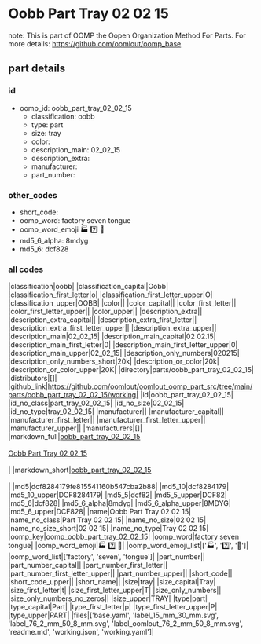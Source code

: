 # Oobb Part Tray 02 02 15  

note: This is part of OOMP the Oopen Organization Method For Parts. For more details: https://github.com/oomlout/oomp_base

##  part details





### id
* oomp_id: oobb_part_tray_02_02_15
  * classification: oobb
  * type: part
  * size: tray
  * color: 
  * description_main: 02_02_15
  * description_extra: 
  * manufacturer: 
  * part_number: 

### other_codes
* short_code: 
* oomp_word: factory seven tongue
* oomp_word_emoji :factory: :seven: :tongue:
* md5_6_alpha: 8mdyg
* md5_6: dcf828

### all codes 
|classification|oobb|
|classification_capital|Oobb|
|classification_first_letter|o|
|classification_first_letter_upper|O|
|classification_upper|OOBB|
|color||
|color_capital||
|color_first_letter||
|color_first_letter_upper||
|color_upper||
|description_extra||
|description_extra_capital||
|description_extra_first_letter||
|description_extra_first_letter_upper||
|description_extra_upper||
|description_main|02_02_15|
|description_main_capital|02 02.15|
|description_main_first_letter|0|
|description_main_first_letter_upper|0|
|description_main_upper|02_02_15|
|description_only_numbers|020215|
|description_only_numbers_short|20k|
|description_or_color|20k|
|description_or_color_upper|20K|
|directory|parts/oobb_part_tray_02_02_15|
|distributors|[]|
|github_link|https://github.com/oomlout/oomlout_oomp_part_src/tree/main/parts/oobb_part_tray_02_02_15/working|
|id|oobb_part_tray_02_02_15|
|id_no_class|part_tray_02_02_15|
|id_no_size|02_02_15|
|id_no_type|tray_02_02_15|
|manufacturer||
|manufacturer_capital||
|manufacturer_first_letter||
|manufacturer_first_letter_upper||
|manufacturer_upper||
|manufacturers|[]|
|markdown_full|[oobb_part_tray_02_02_15](https://github.com/oomlout/oomlout_oomp_part_src/tree/main/parts/oobb_part_tray_02_02_15/working)<br>[](https://github.com/oomlout/oomlout_oomp_part_src/tree/main/parts/oobb_part_tray_02_02_15/working)<br>[Oobb Part Tray 02 02 15](https://github.com/oomlout/oomlout_oomp_part_src/tree/main/parts/oobb_part_tray_02_02_15/working)<br><br>|
|markdown_short|[oobb_part_tray_02_02_15](https://github.com/oomlout/oomlout_oomp_part_src/tree/main/parts/oobb_part_tray_02_02_15/working)<br><br>|
|md5|dcf8284179fe815541160b547cba2b88|
|md5_10|dcf8284179|
|md5_10_upper|DCF8284179|
|md5_5|dcf82|
|md5_5_upper|DCF82|
|md5_6|dcf828|
|md5_6_alpha|8mdyg|
|md5_6_alpha_upper|8MDYG|
|md5_6_upper|DCF828|
|name|Oobb Part Tray 02 02 15|
|name_no_class|Part Tray 02 02 15|
|name_no_size|02 02 15|
|name_no_size_short|02 02 15|
|name_no_type|Tray 02 02 15|
|oomp_key|oomp_oobb_part_tray_02_02_15|
|oomp_word|factory seven tongue|
|oomp_word_emoji|:factory: :seven: :tongue:|
|oomp_word_emoji_list|[':factory:', ':seven:', ':tongue:']|
|oomp_word_list|['factory', 'seven', 'tongue']|
|part_number||
|part_number_capital||
|part_number_first_letter||
|part_number_first_letter_upper||
|part_number_upper||
|short_code||
|short_code_upper||
|short_name||
|size|tray|
|size_capital|Tray|
|size_first_letter|t|
|size_first_letter_upper|T|
|size_only_numbers||
|size_only_numbers_no_zeros||
|size_upper|TRAY|
|type|part|
|type_capital|Part|
|type_first_letter|p|
|type_first_letter_upper|P|
|type_upper|PART|
|files|['base.yaml', 'label_15_mm_30_mm.svg', 'label_76_2_mm_50_8_mm.svg', 'label_oomlout_76_2_mm_50_8_mm.svg', 'readme.md', 'working.json', 'working.yaml']|
